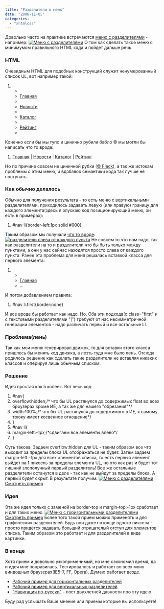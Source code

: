 ```yaml
---
title: "Разделители в меню"
date: "2006-11-05"
categories: 
  - "xhtmlcss"
---
```


Довольно часто на практике встречаются [меню с разделителями](/examples/menu/) - например: [![Меню с разделителями](/images/razd-norm.gif)](/examples/menu/) О том как сделать такое меню с минимумом правильного HTML кода и пойдет дальше речь.

### HTML

Очевидным HTML для подобных конструкций служит ненумерованный список UL, вот например такой:

1. <ul id="nav">
2. <li><a href="#">Главная</a></li>
3. <li><a href="#">Новости</a></li>
4. <li><a href="#">Каталог</a></li>
5. <li><a href="#">Рейтинг</a></li>
6. </ul>

Конечно если бы мы тупо и цинично рубили бабло © мы могли бы написать что то вроде:

1. <a href="#">Главная</a> | <a href="#">Новости</a> | <a href="#">Каталог</a> | <a href="#">Рейтинг</a>

Но по причине совсем не циничной рубки ([© Flack](http://flack.ru)), а так же истокам проблемы с этим меню, и вдобавок семантики кода так лучше не поступать.

### Как обычно делалось

Обычно для получения результата - то есть меню с вертикальными разделителями, приходилось задавать левую (или правую) границу для каждого элемента(здесь я опускаю код позиционирующий меню, он есть в примерах):

1. #nav li{border-left:1px solid #000}

Таким образом мы получали [что то вроде](/examples/menu/indexpast.html): [![разделители слева от каждого пункта](/images/razd-bad.gif)](/examples/menu/indexpast.html) Не совсем то что нам надо, так как разделители на то и разделители что бы быть только между пунктами, а они у нас сейчас находятся просто слева от каждого пункта. Ранее эта проблема для меня решалась вставкой класса для первого элемента:

1. <ul id="nav">
2. <li class="first"><a href="#">Главная</a></li>
3. ...

И потом добавлением правила:

1. #nav li.first{border:none}

И все вроде бы работает как надо. Но. Оба эти подхода(с class="first" и с текстовыми разделителями "|") требуют от нас несимметричной генерации элементов - надо различать первый и все остальные LI.

### Проблема(лень)

Так как мои меню генерировал движок, то для вставки этого класса пришлось бы менять код движка, а лезть туда мне было лень. Отсюда родилось решение как сделать такие разделители не вставляя никаких классов и оперируя лишь обычным списком.

### Решение

Идея простая как 5 копеек. Вот весь код:

1. #nav{
2. overflow:hidden;/\* что бы UL растянулся до содержимых float во всех броузерах кроме ИЕ, а так же для нашего "обрезания"\*/
3. width:100%;/\* что бы UL растянулся до содержимого в ИЕ, к самому трюку имеет косвенное отношение\*/
4. }
5. #nav li{
6. margin-left:-1px;/\*сдвигаем все элементы влево\*/
7. }

Суть такова. Задаем overflow:hidden для UL - таким образом все что выходит за пределы блока UL отображаться не будет. Затем задаем margin-left:-1px для всех элементов списка, то есть первый элемент выйдет на 1 пиксель за пределы элемента UL, но это как раз и будет тот лишний злополучный первый разделитель! Все же остальные разделители останутся в деле - так как не выйдут за пределы блока. А первый будет скрыт. В результате получим: [![Меню с разделителями](/images/razd-norm.gif)](/examples/menu/) [Смотреть пример](/examples/menu/)

### Идея

Эта же идея только с заменой на border-top и margin-top:-1px сработает и для таких меню: [![Меню с горизонтальными разделителями](/images/razd-hor-norm.gif)](/examples/menu/indexhor.html) [Смотреть пример](/examples/menu/indexhor.html) Более того такой прием можно применять и для графических разделителей. Будь они даже потолще одного пиксела - просто придётся задавать больший отрицателый отступ для элементов списка. Таким образом это работает и для разделителей в виде картинки.

### В конце

Хотя прием и довольно узкоприменимый, но мне сэкономил время, да и идея мне понравилась. Тестировалось и работает во всех моих виндошных браузерах(IE5-7, FF, Opera). Думаю работает везде.

- [Рабочий пример для горизонтальных разделителей](/examples/menu/indexhor.html)
- [Рабочий пример для вертикальных разделителей](/examples/menu/)
- ["Навигация по-русски"](http://cssing.org.ua/2004/09/01/navigation-on-css/) - пост двухлетней давности про эту идею

Буду рад услышать Ваше мнение или приемы которые вы используете!

